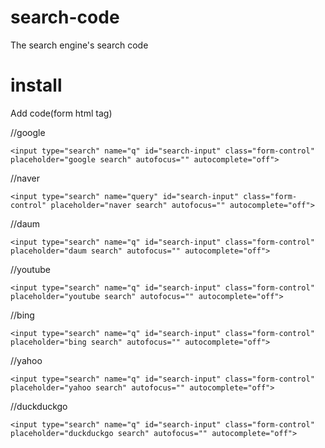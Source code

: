 # search-code
The search engine's search code

# install 
Add code(form html tag)


//google
<form action="https://google.com/search?q=" method="get" class="search">
 
    <input type="search" name="q" id="search-input" class="form-control" placeholder="google search" autofocus="" autocomplete="off">
</form>
//naver   
<form action="https://search.naver.com/search.naver" method="get" class="search">
 
    <input type="search" name="query" id="search-input" class="form-control" placeholder="naver search" autofocus="" autocomplete="off">
</form>
//daum
<form action="https://search.daum.net/search?nil_suggest=btn&w=tot&DA=SBC&q=" method="get" class="search">
 
    <input type="search" name="q" id="search-input" class="form-control" placeholder="daum search" autofocus="" autocomplete="off">
</form>
//youtube
<form action="https://www.youtube.com/results?search_query=" method="get" class="search">
 
    <input type="search" name="q" id="search-input" class="form-control" placeholder="youtube search" autofocus="" autocomplete="off">
</form>
//bing
<form action="https://bing.com/search?q=" method="get" class="search">
 
    <input type="search" name="q" id="search-input" class="form-control" placeholder="bing search" autofocus="" autocomplete="off">
</form>
//yahoo
<form action="https://search.yahoo.com/search?p=" method="get" class="search">
 
    <input type="search" name="q" id="search-input" class="form-control" placeholder="yahoo search" autofocus="" autocomplete="off">
</form>
//duckduckgo
<form action="https://duckduckgo.com/?q=" method="get" class="search">
 
    <input type="search" name="q" id="search-input" class="form-control" placeholder="duckduckgo search" autofocus="" autocomplete="off">
</form>
